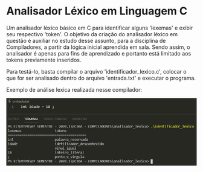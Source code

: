 # Analisador Léxico em Linguagem C
Um analisador léxico básico em C para identificar alguns 'lexemas' e exibir seu respectivo 'token'. 
O objetivo da criação do analisador léxico em questão é auxiliar no estudo desse assunto, para a disciplina de Compiladores, a partir da lógica inicial aprendida em sala. Sendo assim, o analisador é apenas para fins de aprendizado e portanto está limitado aos tokens previamente inseridos.

Para testá-lo, basta compilar o arquivo 'identificador_lexico.c', colocar o que for ser analisado dentro do arquivo 'entrada.txt' e executar o programa.

Exemplo de análise lexica realizada nesse compilador:
 
<p align="center">
  <img src="exemplo.png">
</p>
